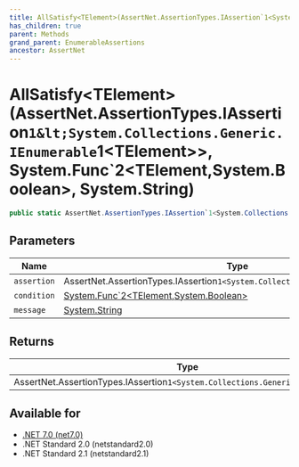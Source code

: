 ```yaml
---
title: AllSatisfy<TElement>(AssertNet.AssertionTypes.IAssertion`1<System.Collections.Generic.IEnumerable`1<TElement>>, System.Func`2<TElement,System.Boolean>, System.String)
has_children: true
parent: Methods
grand_parent: EnumerableAssertions
ancestor: AssertNet
---
```

# AllSatisfy&lt;TElement&gt;(AssertNet.AssertionTypes.IAssertion`1&lt;System.Collections.Generic.IEnumerable`1&lt;TElement&gt;&gt;, System.Func`2&lt;TElement,System.Boolean&gt;, System.String)

```csharp
public static AssertNet.AssertionTypes.IAssertion`1<System.Collections.Generic.IEnumerable`1<TElement>> AllSatisfy<TElement>(AssertNet.AssertionTypes.IAssertion`1<System.Collections.Generic.IEnumerable`1<TElement>> assertion, System.Func`2<TElement,System.Boolean> condition, System.String message);
```

## Parameters
|Name|Type|Description|
|-|-|-|
|`assertion`|AssertNet.AssertionTypes.IAssertion`1<System.Collections.Generic.IEnumerable`1<TElement>>||
|`condition`|[System.Func`2<TElement,System.Boolean>](https://learn.microsoft.com/en-us/dotnet/api/system.func-2<telement,system.boolean>)||
|`message`|[System.String](https://learn.microsoft.com/en-us/dotnet/api/system.string)||

## Returns
|Type|Description|
|-|-|
|AssertNet.AssertionTypes.IAssertion`1<System.Collections.Generic.IEnumerable`1<TElement>>||

## Available for
- [.NET 7.0 (net7.0)](https://versionsof.net/core/7.0/)
- .NET Standard 2.0 (netstandard2.0)
- .NET Standard 2.1 (netstandard2.1)
